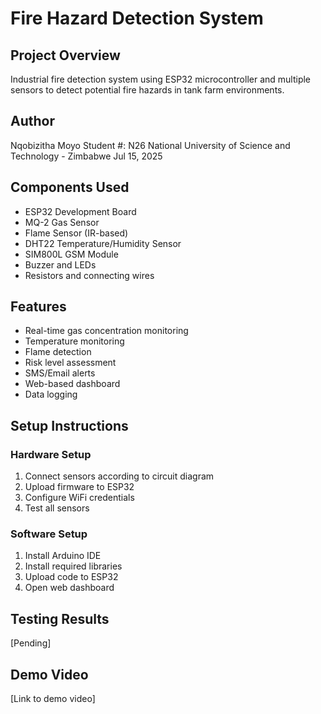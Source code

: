 # Fire Hazard Detection System

## Project Overview
Industrial fire detection system using ESP32 microcontroller and multiple sensors to detect potential fire hazards in tank farm environments.

## Author
Nqobizitha Moyo 
Student #: N26 
National University of Science and Technology - Zimbabwe
Jul 15, 2025

## Components Used
- ESP32 Development Board
- MQ-2 Gas Sensor
- Flame Sensor (IR-based)
- DHT22 Temperature/Humidity Sensor
- SIM800L GSM Module
- Buzzer and LEDs
- Resistors and connecting wires

## Features
- Real-time gas concentration monitoring
- Temperature monitoring
- Flame detection
- Risk level assessment
- SMS/Email alerts
- Web-based dashboard
- Data logging

## Setup Instructions

### Hardware Setup
1. Connect sensors according to circuit diagram
2. Upload firmware to ESP32
3. Configure WiFi credentials
4. Test all sensors

### Software Setup
1. Install Arduino IDE
2. Install required libraries
3. Upload code to ESP32
4. Open web dashboard

## Testing Results
[Pending]

## Demo Video
[Link to demo video]

